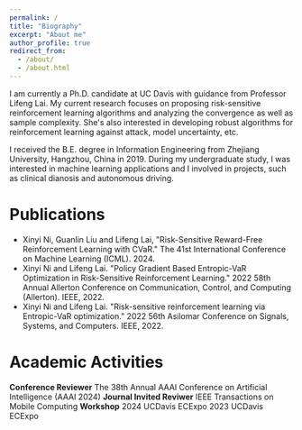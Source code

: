 ```yaml
---
permalink: /
title: "Biography"
excerpt: "About me"
author_profile: true
redirect_from: 
  - /about/
  - /about.html
---
```


I am currently a Ph.D. candidate at UC Davis with guidance from Professor Lifeng Lai. My current research focuses on proposing risk-sensitive reinforcement learning algorithms and analyzing the convergence as well as sample complexity. She's also interested in developing robust algorithms for reinforcement learning against attack, model uncertainty, etc.

I received the B.E. degree in Information Engineering from Zhejiang University, Hangzhou, China in 2019. During my undergraduate study, I was interested in machine learning applications and I involved in projects, such as clinical dianosis and autonomous driving.


Publications
======
- Xinyi Ni, Guanlin Liu and Lifeng Lai, "Risk-Sensitive Reward-Free Reinforcement Learning with CVaR." The 41st International Conference on Machine Learning (ICML). 2024. 
- Xinyi Ni and Lifeng Lai. "Policy Gradient Based Entropic-VaR Optimization in Risk-Sensitive Reinforcement Learning." 2022 58th Annual Allerton Conference on Communication, Control, and Computing (Allerton). IEEE, 2022.
- Xinyi Ni and Lifeng Lai. "Risk-sensitive reinforcement learning via Entropic-VaR optimization." 2022 56th Asilomar Conference on Signals, Systems, and Computers. IEEE, 2022.


Academic Activities
======
**Conference Reviewer**
The 38th Annual AAAI Conference on Artificial Intelligence (AAAI 2024)
**Journal Invited Reviwer**
IEEE Transactions on Mobile Computing
**Workshop**
2024 UCDavis ECExpo
2023 UCDavis ECExpo

